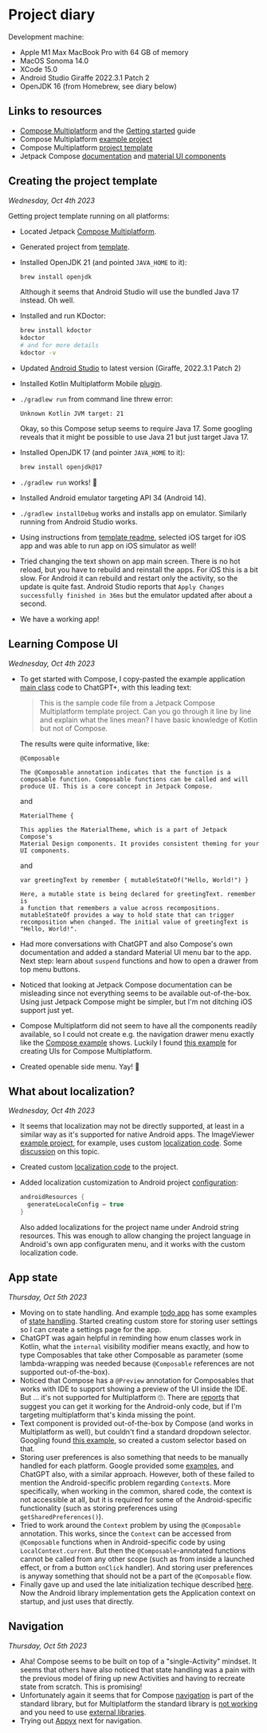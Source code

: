# Project diary

Development machine:

- Apple M1 Max MacBook Pro with 64 GB of memory
- MacOS Sonoma 14.0
- XCode 15.0
- Android Studio Giraffe 2022.3.1 Patch 2
- OpenJDK 16 (from Homebrew, see diary below)

## Links to resources

- [Compose Multiplatform](https://www.jetbrains.com/lp/compose-multiplatform/)
  and the
  [Getting started](https://github.com/JetBrains/compose-multiplatform/#readme)
  guide
- Compose Multiplatform
  [example project](https://github.com/JetBrains/compose-multiplatform/tree/master/examples)
- Compose Multiplatform [project template](https://github.com/JetBrains/compose-multiplatform-ios-android-template#readme)
- Jetpack Compose
  [documentation](https://developer.android.com/jetpack/compose) and
  [material UI components](https://developer.android.com/jetpack/compose/components)

## Creating the project template

_Wednesday, Oct 4th 2023_

Getting project template running on all platforms:

- Located Jetpack [Compose Multiplatform](https://www.jetbrains.com/lp/compose-multiplatform/).
- Generated project from
  [template](https://github.com/JetBrains/compose-multiplatform-template).
- Installed OpenJDK 21 (and pointed `JAVA_HOME` to it):

  ```sh
  brew install openjdk
  ````

  Although it seems that Android Studio will use the bundled Java 17
  instead. Oh well.
- Installed and run KDoctor:

  ```sh
  brew install kdoctor
  kdoctor
  # and for more details
  kdoctor -v
  ````

- Updated [Android Studio](https://developer.android.com/studio)
  to latest version (Giraffe, 2022.3.1 Patch 2)
- Installed Kotlin Multiplatform Mobile
  [plugin](https://plugins.jetbrains.com/plugin/14936-kotlin-multiplatform-mobile).
- `./gradlew run` from command line threw error:

  ```
  Unknown Kotlin JVM target: 21
  ```

  Okay, so this Compose setup seems to require Java 17.
  Some googling reveals that it might be possible to use Java 21 but
  just target Java 17.
- Installed OpenJDK 17 (and pointer `JAVA_HOME` to it):

  ```sh
  brew install openjdk@17
  ```

- `./gradlew run` works! 🎉
- Installed Android emulator targeting API 34 (Android 14).
- `./gradlew installDebug` works and installs app on emulator. Similarly
  running from Android Studio works.
- Using instructions from
  [template readme](https://github.com/JetBrains/compose-multiplatform-template#readme),
  selected iOS target for iOS app and was able to run app on iOS
  simulator as well!
- Tried changing the text shown on app main screen. There is no hot
  reload, but you have to rebuild and reinstall the apps. For iOS
  this is a bit slow. For Android it can rebuild and restart only
  the activity, so the update is quite fast. Android Studio reports
  that `Apply Changes successfully finished in 36ms` but the emulator
  updated after about a second.
- We have a working app!

## Learning Compose UI

_Wednesday, Oct 4th 2023_

- To get started with Compose, I copy-pasted the example application
  [main class](./shared/src/commonMain/kotlin/App.kt) code to ChatGPT+,
  with this leading text:

  > This is the sample code file from a Jetpack Compose Multiplatform
  template project. Can you go through it line by line and explain what
  the lines mean? I have basic knowledge of Kotlin but not of Compose.

  The results were quite informative, like:

  ```
  @Composable

  The @Composable annotation indicates that the function is a
  composable function. Composable functions can be called and will
  produce UI. This is a core concept in Jetpack Compose.
  ```

  and

  ```
  MaterialTheme {

  This applies the MaterialTheme, which is a part of Jetpack Compose's
  Material Design components. It provides consistent theming for your
  UI components.
  ```

  and

  ```
  var greetingText by remember { mutableStateOf("Hello, World!") }

  Here, a mutable state is being declared for greetingText. remember is
  a function that remembers a value across recompositions.
  mutableStateOf provides a way to hold state that can trigger
  recomposition when changed. The initial value of greetingText is
  "Hello, World!".
  ```
- Had more conversations with ChatGPT and also Compose's own
  documentation and added a standard Material UI menu bar to the app.
  Next step: learn about `suspend` functions and how to open a drawer
  from top menu buttons.
- Noticed that looking at Jetpack Compose documentation can be
  misleading since not everything seems to be available out-of-the-box.
  Using just Jetpack Compose might be simpler, but I'm not ditching
  iOS support just yet.
- Compose Multiplatform did not seem to have all the components readily
  available, so I could not create e.g. the navigation drawer menu
  exactly like the
  [Compose example](https://developer.android.com/jetpack/compose/components/drawer)
  shows. Luckily I found
  [this example](https://www.netguru.com/blog/multiplatform-adaptive-ui)
  for creating UIs for Compose Multiplatform.
- Created openable side menu. Yay! 🙌

## What about localization?

_Wednesday, Oct 4th 2023_

- It seems that localization may not be directly supported, at least in
  a similar way as it's supported for native Android apps.
  The ImageViewer
  [example project](https://github.com/JetBrains/compose-multiplatform/blob/master/examples/imageviewer),
  for example, uses custom
  [localization code](https://github.com/JetBrains/compose-multiplatform/blob/master/examples/imageviewer/shared/src/commonMain/kotlin/example/imageviewer/Localization.kt).
  Some [discussion](https://github.com/JetBrains/compose-multiplatform/issues/425)
  on this topic.
- Created custom
  [localization code](./shared/src/commonMain/kotlin/Localization.kt)
  to the project.
- Added localization customization to Android project
  [configuration](./androidApp/build.gradle.kts):

  ```groovy
  androidResources {
    generateLocaleConfig = true
  }
  ```

  Also added localizations for the project name under Android string
  resources. This was enough to allow changing the project language
  in Android's own app configuraten menu, and it works with the
  custom localization code.

## App state

_Thursday, Oct 5th 2023_

- Moving on to state handling. And example
  [todo app](https://github.com/JetBrains/compose-multiplatform/blob/master/examples/todoapp-lite)
  has some examples of
  [state handling](https://github.com/JetBrains/compose-multiplatform/blob/master/examples/todoapp-lite/shared/src/commonMain/kotlin/example/todoapp/lite/common/RootStore.kt).
  Started creating custom store for storing user settings so I can
  create a settings page for the app.
- ChatGPT was again helpful in reminding how enum classes work in
  Kotlin, what the `internal` visibility modifier means exactly, and
  how to type Composables that take other Composable as parameter
  (some lambda-wrapping was needed because `@Composable` references
  are not supported out-of-the-box).
- Noticed that Compose has a `@Preview` annotation for Composables
  that works with IDE to support showing a preview of the UI inside the
  IDE. But ... it's not supported for Multiplatform 🙄. There are
  [reports](https://slack-chats.kotlinlang.org/t/12111122/do-ide-previews-work-in-a-compose-multiplatform-setup-i-m-no)
  that suggest you can get it working for the Android-only code, but
  if I'm targeting multiplatform that's kinda missing the point.
- Text component is provided out-of-the-box by Compose (and works
  in Multiplatform as well), but couldn't find a standard dropdown
  selector. Googling found
  [this example](https://gist.github.com/snicmakino/297d34e429c078624fde6771064ed6d2?permalink_comment_id=4051239),
  so created a custom selector based on that.
- Storing user preferences is also something that needs to be manually
  handled for each platform. Google provided some
  [examples](https://medium.com/@shmehdi01/shared-preference-in-kmm-kotlin-multiplatform-2bca14214093),
  and ChatGPT also, with a similar approach. However, both of these
  failed to mention the Android-specific problem regarding `Context`s.
  More specifically, when working in the common, shared code, the
  context is not accessible at all, but it is required for some of
  the Android-specific functionality (such as storing preferences
  using `getSharedPreferences()`).
- Tried to work around the `Context` problem by using the
  `@Composable` annotation. This works, since the `Context` can be
  accessed from `@Composable` functions when in Android-specific
  code by using `LocalContext.current`. But then the
  `@Composable`-annotated functions cannot be called from any
  other scope (such as from inside a launched effect, or from a button
  `onClick` handler). And storing user preferences is anyway something
  that should not be a part of the `@Composable` flow.
- Finally gave up and used the late initialization techique described
  [here](https://proandroiddev.com/how-to-avoid-asking-for-android-context-in-kotlin-multiplatform-libraries-api-d280a4adebd2).
  Now the Android library implementation gets the Application context
  on startup, and just uses that directly.

## Navigation

_Thursday, Oct 5th 2023_

- Aha! Compose seems to be built on top of a "single-Activity" mindset.
  It seems that others have also noticed that state handling was a pain
  with the previous model of firing up new Activities and having to
  recreate state from scratch. This is promising!
- Unfortunately again it seems that for Compose
  [navigation](https://developer.android.com/jetpack/compose/navigation)
  is part of the standard library, but for Multiplatform the standard
  library is
  [not working](https://github.com/JetBrains/compose-multiplatform/tree/master/tutorials/Navigation)
  and you need to use
  [external libraries](https://github.com/terrakok/kmp-awesome#-compose-ui).
- Trying out [Appyx](https://bumble-tech.github.io/appyx/) next for
  navigation.
